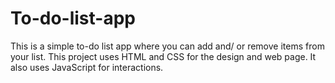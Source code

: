 # To-do-list-app
This is a simple to-do list app where you can add and/ or remove items from your list. This project uses HTML and CSS for the design and web page. It also uses JavaScript for interactions.
